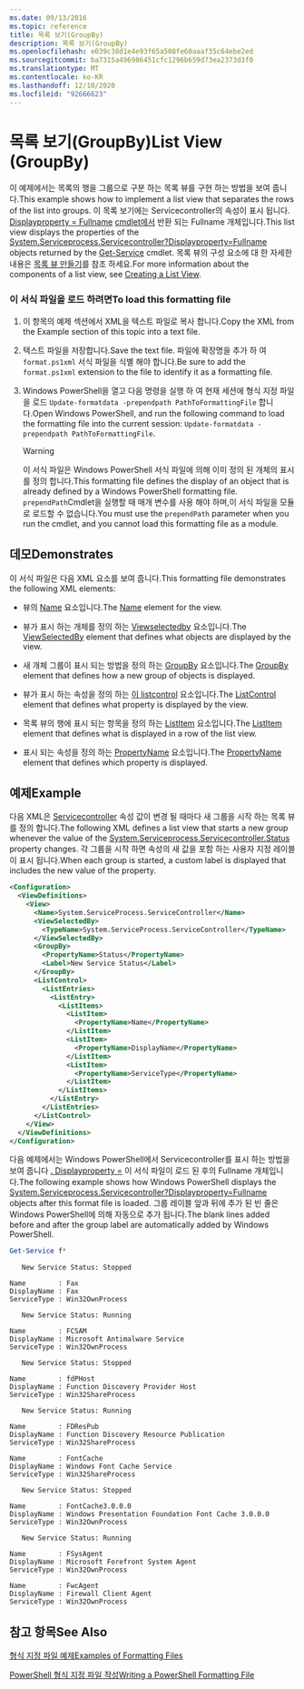 ```yaml
---
ms.date: 09/13/2016
ms.topic: reference
title: 목록 보기(GroupBy)
description: 목록 보기(GroupBy)
ms.openlocfilehash: e039c38d1e4e93f65a508fe60aaaf35c64ebe2ed
ms.sourcegitcommit: ba7315a496986451cfc1296b659d73ea2373d3f0
ms.translationtype: MT
ms.contentlocale: ko-KR
ms.lasthandoff: 12/10/2020
ms.locfileid: "92666623"
---
```

# <a name="list-view-groupby"></a><span data-ttu-id="67939-103">목록 보기(GroupBy)</span><span class="sxs-lookup"><span data-stu-id="67939-103">List View (GroupBy)</span></span>

<span data-ttu-id="67939-104">이 예제에서는 목록의 행을 그룹으로 구분 하는 목록 뷰를 구현 하는 방법을 보여 줍니다.</span><span class="sxs-lookup"><span data-stu-id="67939-104">This example shows how to implement a list view that separates the rows of the list into groups.</span></span> <span data-ttu-id="67939-105">이 목록 보기에는 Servicecontroller의 속성이 표시 됩니다. [ Displayproperty = Fullname](/dotnet/api/System.ServiceProcess.ServiceController) [cmdlet에서](/powershell/module/Microsoft.PowerShell.Management/Get-Service) 반환 되는 Fullname 개체입니다.</span><span class="sxs-lookup"><span data-stu-id="67939-105">This list view displays the properties of the [System.Serviceprocess.Servicecontroller?Displayproperty=Fullname](/dotnet/api/System.ServiceProcess.ServiceController) objects returned by the [Get-Service](/powershell/module/Microsoft.PowerShell.Management/Get-Service) cmdlet.</span></span> <span data-ttu-id="67939-106">목록 뷰의 구성 요소에 대 한 자세한 내용은 [목록 뷰 만들기](./creating-a-list-view.md)를 참조 하세요.</span><span class="sxs-lookup"><span data-stu-id="67939-106">For more information about the components of a list view, see [Creating a List View](./creating-a-list-view.md).</span></span>

### <a name="to-load-this-formatting-file"></a><span data-ttu-id="67939-107">이 서식 파일을 로드 하려면</span><span class="sxs-lookup"><span data-stu-id="67939-107">To load this formatting file</span></span>

1. <span data-ttu-id="67939-108">이 항목의 예제 섹션에서 XML을 텍스트 파일로 복사 합니다.</span><span class="sxs-lookup"><span data-stu-id="67939-108">Copy the XML from the Example section of this topic into a text file.</span></span>

2. <span data-ttu-id="67939-109">텍스트 파일을 저장합니다.</span><span class="sxs-lookup"><span data-stu-id="67939-109">Save the text file.</span></span> <span data-ttu-id="67939-110">파일에 확장명을 추가 하 여 `format.ps1xml` 서식 파일을 식별 해야 합니다.</span><span class="sxs-lookup"><span data-stu-id="67939-110">Be sure to add the `format.ps1xml` extension to the file to identify it as a formatting file.</span></span>

3. <span data-ttu-id="67939-111">Windows PowerShell을 열고 다음 명령을 실행 하 여 현재 세션에 형식 지정 파일을 로드 `Update-formatdata -prependpath PathToFormattingFile` 합니다.</span><span class="sxs-lookup"><span data-stu-id="67939-111">Open Windows PowerShell, and run the following command to load the formatting file into the current session: `Update-formatdata -prependpath PathToFormattingFile`.</span></span>

   > [!WARNING]
   > <span data-ttu-id="67939-112">이 서식 파일은 Windows PowerShell 서식 파일에 의해 이미 정의 된 개체의 표시를 정의 합니다.</span><span class="sxs-lookup"><span data-stu-id="67939-112">This formatting file defines the display of an object that is already defined by a Windows PowerShell formatting file.</span></span> <span data-ttu-id="67939-113">`prependPath`Cmdlet을 실행할 때 매개 변수를 사용 해야 하며,이 서식 파일을 모듈로 로드할 수 없습니다.</span><span class="sxs-lookup"><span data-stu-id="67939-113">You must use the `prependPath` parameter when you run the cmdlet, and you cannot load this formatting file as a module.</span></span>

## <a name="demonstrates"></a><span data-ttu-id="67939-114">데모</span><span class="sxs-lookup"><span data-stu-id="67939-114">Demonstrates</span></span>

<span data-ttu-id="67939-115">이 서식 파일은 다음 XML 요소를 보여 줍니다.</span><span class="sxs-lookup"><span data-stu-id="67939-115">This formatting file demonstrates the following XML elements:</span></span>

- <span data-ttu-id="67939-116">뷰의 [Name](./name-element-for-view-format.md) 요소입니다.</span><span class="sxs-lookup"><span data-stu-id="67939-116">The [Name](./name-element-for-view-format.md) element for the view.</span></span>

- <span data-ttu-id="67939-117">뷰가 표시 하는 개체를 정의 하는 [Viewselectedby](./viewselectedby-element-format.md) 요소입니다.</span><span class="sxs-lookup"><span data-stu-id="67939-117">The [ViewSelectedBy](./viewselectedby-element-format.md) element that defines what objects are displayed by the view.</span></span>

- <span data-ttu-id="67939-118">새 개체 그룹이 표시 되는 방법을 정의 하는 [GroupBy](./viewselectedby-element-format.md) 요소입니다.</span><span class="sxs-lookup"><span data-stu-id="67939-118">The [GroupBy](./viewselectedby-element-format.md) element that defines how a new group of objects is displayed.</span></span>

- <span data-ttu-id="67939-119">뷰가 표시 하는 속성을 정의 하는 [이 listcontrol](./listcontrol-element-format.md) 요소입니다.</span><span class="sxs-lookup"><span data-stu-id="67939-119">The [ListControl](./listcontrol-element-format.md) element that defines what property is displayed by the view.</span></span>

- <span data-ttu-id="67939-120">목록 뷰의 행에 표시 되는 항목을 정의 하는 [ListItem](./listitem-element-for-listitems-for-listcontrol-format.md) 요소입니다.</span><span class="sxs-lookup"><span data-stu-id="67939-120">The [ListItem](./listitem-element-for-listitems-for-listcontrol-format.md) element that defines what is displayed in a row of the list view.</span></span>

- <span data-ttu-id="67939-121">표시 되는 속성을 정의 하는 [PropertyName](./propertyname-element-for-listitem-for-listcontrol-format.md) 요소입니다.</span><span class="sxs-lookup"><span data-stu-id="67939-121">The [PropertyName](./propertyname-element-for-listitem-for-listcontrol-format.md) element that defines which property is displayed.</span></span>

## <a name="example"></a><span data-ttu-id="67939-122">예제</span><span class="sxs-lookup"><span data-stu-id="67939-122">Example</span></span>

<span data-ttu-id="67939-123">다음 XML은 [Servicecontroller](/dotnet/api/System.ServiceProcess.ServiceController.Status) 속성 값이 변경 될 때마다 새 그룹을 시작 하는 목록 뷰를 정의 합니다.</span><span class="sxs-lookup"><span data-stu-id="67939-123">The following XML defines a list view that starts a new group whenever the value of the [System.Serviceprocess.Servicecontroller.Status](/dotnet/api/System.ServiceProcess.ServiceController.Status) property changes.</span></span> <span data-ttu-id="67939-124">각 그룹을 시작 하면 속성의 새 값을 포함 하는 사용자 지정 레이블이 표시 됩니다.</span><span class="sxs-lookup"><span data-stu-id="67939-124">When each group is started, a custom label is displayed that includes the new value of the property.</span></span>

```xml
<Configuration>
  <ViewDefinitions>
    <View>
      <Name>System.ServiceProcess.ServiceController</Name>
      <ViewSelectedBy>
        <TypeName>System.ServiceProcess.ServiceController</TypeName>
      </ViewSelectedBy>
      <GroupBy>
        <PropertyName>Status</PropertyName>
        <Label>New Service Status</Label>
      </GroupBy>
      <ListControl>
        <ListEntries>
          <ListEntry>
            <ListItems>
              <ListItem>
                <PropertyName>Name</PropertyName>
              </ListItem>
              <ListItem>
                <PropertyName>DisplayName</PropertyName>
              </ListItem>
              <ListItem>
                <PropertyName>ServiceType</PropertyName>
              </ListItem>
            </ListItems>
          </ListEntry>
        </ListEntries>
      </ListControl>
    </View>
  </ViewDefinitions>
</Configuration>
```

<span data-ttu-id="67939-125">다음 예제에서는 Windows PowerShell에서 Servicecontroller를 표시 하는 방법을 보여 줍니다 [. Displayproperty =](/dotnet/api/System.ServiceProcess.ServiceController) 이 서식 파일이 로드 된 후의 Fullname 개체입니다.</span><span class="sxs-lookup"><span data-stu-id="67939-125">The following example shows how Windows PowerShell displays the [System.Serviceprocess.Servicecontroller?Displayproperty=Fullname](/dotnet/api/System.ServiceProcess.ServiceController) objects after this format file is loaded.</span></span> <span data-ttu-id="67939-126">그룹 레이블 앞과 뒤에 추가 된 빈 줄은 Windows PowerShell에 의해 자동으로 추가 됩니다.</span><span class="sxs-lookup"><span data-stu-id="67939-126">The blank lines added before and after the group label are automatically added by Windows PowerShell.</span></span>

```powershell
Get-Service f*
```

```output
   New Service Status: Stopped

Name        : Fax
DisplayName : Fax
ServiceType : Win32OwnProcess

   New Service Status: Running

Name        : FCSAM
DisplayName : Microsoft Antimalware Service
ServiceType : Win32OwnProcess

   New Service Status: Stopped

Name        : fdPHost
DisplayName : Function Discovery Provider Host
ServiceType : Win32ShareProcess

   New Service Status: Running

Name        : FDResPub
DisplayName : Function Discovery Resource Publication
ServiceType : Win32ShareProcess

Name        : FontCache
DisplayName : Windows Font Cache Service
ServiceType : Win32ShareProcess

   New Service Status: Stopped

Name        : FontCache3.0.0.0
DisplayName : Windows Presentation Foundation Font Cache 3.0.0.0
ServiceType : Win32OwnProcess

   New Service Status: Running

Name        : FSysAgent
DisplayName : Microsoft Forefront System Agent
ServiceType : Win32OwnProcess

Name        : FwcAgent
DisplayName : Firewall Client Agent
ServiceType : Win32OwnProcess
```

## <a name="see-also"></a><span data-ttu-id="67939-127">참고 항목</span><span class="sxs-lookup"><span data-stu-id="67939-127">See Also</span></span>

[<span data-ttu-id="67939-128">형식 지정 파일 예제</span><span class="sxs-lookup"><span data-stu-id="67939-128">Examples of Formatting Files</span></span>](./examples-of-formatting-files.md)

[<span data-ttu-id="67939-129">PowerShell 형식 지정 파일 작성</span><span class="sxs-lookup"><span data-stu-id="67939-129">Writing a PowerShell Formatting File</span></span>](./writing-a-powershell-formatting-file.md)
